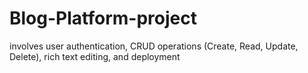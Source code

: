 # Blog-Platform-project
involves user authentication, CRUD operations (Create, Read, Update, Delete), rich text editing, and deployment
